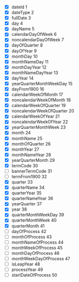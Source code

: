 - [x] dateId 1
- [x] dateType 2 
- [x] fullDate 3
- [x] day 4
- [x] dayName 5 
- [x] calendarDayOfWeek 6
- [x] noncalendarDayOfWeek 7 
- [x] dayOfQuarter 8
- [x] dayOfYear 9
- [x] monthDay 10 
- [x] monthNameDay 11
- [x] monthDayYear 12
- [x] monthNameDayYear 13
- [x] dayYear 14
- [x] yearQuarterMonthWeekDay 15
- [x] dayFrom1900 16
- [x] calendarWeekOfMonth 17
- [x] noncalendarWeekOfMonth 18
- [x] calendarWeekOfQuarter 19
- [x] noncalendarWeekOfQuarter 20
- [x] calendarWeekOfYear 21
- [x] noncalendarWeekOfYear 22
- [x] yearQuarterMonthWeek 23
- [x] month 24
- [x] monthName 25
- [x] monthOfQuarter 26
- [x] monthYear 27
- [x] monthNameYear 28
- [x] yearQuarterMonth 29
- [x] termCode 30
- [ ] bannerTermCode 31
- [ ] termFrom1900 32
- [x] quarter 33
- [x] quarterName 34
- [x] quarterYear 35
- [x] quarterNameYear 36
- [x] yearQuarter 37
- [x] year 38
- [x] quarterMonthWeekDay 39
- [x] quarterMonthWeek 40
- [x] quarterMonth 41
- [ ] dayOfProcess 42
- [ ] monthOfProcess 43
- [ ] monthNameOfProcess 44
- [ ] monthWeekOfProcess 45
- [ ] monthDayOfProcess 46
- [ ] monthWeekDayOfProcess 47
- [ ] isLeapYear 48
- [ ] processYear 49
- [ ] startDateOfProcess 50
